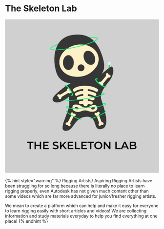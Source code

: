 # The Skeleton Lab

![](<.gitbook/assets/Logo FinaL with name.png>)

{% hint style="warning" %}
Rigging Artists/ Aspiring Rigging Artists have been struggling for so long because there is literally no place to learn rigging properly, even Autodesk has not given much content other than some videos which are far more advanced for junior/fresher rigging artists.

We mean to create a platform which can help and make it easy for everyone to learn rigging easily with short articles and videos! We are collecting information and study materials everyday to help you find everything at one place!
{% endhint %}
